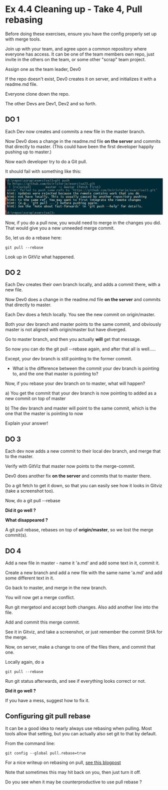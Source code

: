 # Ex 4.4 Cleaning up - Take 4,  Pull rebasing

Before doing these exercises, ensure you have the config properly set up with merge tools.


Join up with your team, and agree upon a common repository where everyone has access.  It can be one of the team members own repo, just invite in the others on the team, or some other "scrap" team project.

Assign one as the team leader, Dev0

If the repo doesn't exist, Dev0 creates it on server, and initializes it with a readme.md file.

Everyone clone down the repo.

The other Devs are Dev1, Dev2 and so forth.


## **DO 1**

Each Dev now creates and commits a new file in the master branch.

Now Dev0 does a change in the readme.md file **on the server** and commits that directly to master.  (This could have been the first developer happily pushing up to master.)

Now each developer try to do a Git pull.

It should fail with something like this:

![](../images/pullfailed.jpg)

Now, if you do a pull now, you would need to merge in the changes you did.  That would give you a new unneeded merge commit.

So, let us do a rebase here:

```
git pull --rebase
```

Look up in GitViz what happened.

## **DO 2**


Each Dev creates their own branch locally, and adds a commit there, with a new file.

Now Dev0 does a change in the readme.md file **on the server** and commits that directly to master.

Each Dev does a fetch locally.  You see the new commit on origin/master.

Both your dev branch and master points to the same commit, and obviously master is not aligned with origin/master but have diverged.

Go to master branch, and then you actually **will** get that message.

So now you can do the git pull --rebase again, and after that all is well.....

Except,  your dev branch is still pointing to the former commit.

* What is the difference between the commit your dev branch is pointing to, and the one that master is pointing to?

Now, if you rebase your dev branch on to master, what will happen?

a) You get the commit that your dev branch is now pointing to added as a new commit on top of master

b) The dev branch and master will point to the same commit, which is the one that the master is pointing to now

Explain your answer!

## **DO 3**

Each dev now adds a new commit to their local dev branch, and merge that to the master.

Verify with GitViz that master now points to the merge-commit.

Dev0 does another fix **on the server** and commits that to master there.

Do a git fetch to get it down, so that you can easily see how it looks in Gitviz (take a screenshot too).

Now, do a git pull --rebase

**Did it go well ?**

**What disappeared ?**

A git pull rebase, rebases on top of **origin/master**, so we lost the merge commit(s).

## **DO 4**

Add a new file in master - name it 'a.md' and add some text in it, commit it.

Create a new branch and add a new file with the same name 'a.md' and add some different text in it.

Go back to master, and merge in the new branch.

You will now get a merge conflict.

Run git mergetool and accept both changes.  Also add another line into the file.

Add and commit this merge commit.

See it in Gitviz, and take a screenshot, or just remember the commit SHA for the merge.

Now, on server, make a change to one of the files there, and commit that one.

Locally again, do a 

```
git pull --rebase
```

Run git status afterwards, and see if everything looks correct or not.

**Did it go well ?**

If you have a mess, suggest how to fix it.



## Configuring git pull rebase

It can be a good idea to nearly always use rebasing when pulling.  Most tools allow that setting, but you can actually also set git to that by default.

From the command line:

```
git config --global pull.rebase=true
```

For a nice writeup on rebasing on pull, [see this blogpost](http://bit-booster.blogspot.com/2016/02/no-foxtrots-allowed.html)


Note that sometimes this may hit back on you, then just turn it off.

Do you see when it may be counterproductive to use pull rebase ?






